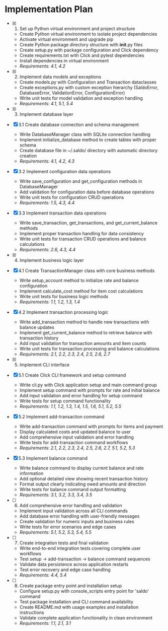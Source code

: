 # Implementation Plan

- [x] 1. Set up Python virtual environment and project structure

  - Create Python virtual environment to isolate project dependencies
  - Activate virtual environment and upgrade pip
  - Create Python package directory structure with **init**.py files
  - Create setup.py with package configuration and Click dependency
  - Create requirements.txt with Click and pytest dependencies
  - Install dependencies in virtual environment
  - _Requirements: 4.1, 4.2_

- [x] 2. Implement data models and exceptions

  - Create models.py with Configuration and Transaction dataclasses
  - Create exceptions.py with custom exception hierarchy (SaldoError, DatabaseError, ValidationError, ConfigurationError)
  - Write unit tests for model validation and exception handling
  - _Requirements: 4.1, 5.1, 5.4_

- [x] 3. Implement database layer
- [x] 3.1 Create database connection and schema management

  - Write DatabaseManager class with SQLite connection handling
  - Implement initialize_database method to create tables with proper schema
  - Create database file in ~/.saldo/ directory with automatic directory creation
  - _Requirements: 4.1, 4.2, 4.3_

- [x] 3.2 Implement configuration data operations

  - Write save_configuration and get_configuration methods in DatabaseManager
  - Add validation for configuration data before database operations
  - Write unit tests for configuration CRUD operations
  - _Requirements: 1.5, 4.3, 4.4_

- [x] 3.3 Implement transaction data operations

  - Write save_transaction, get_transactions, and get_current_balance methods
  - Implement proper transaction handling for data consistency
  - Write unit tests for transaction CRUD operations and balance calculations
  - _Requirements: 2.6, 4.3, 4.4_

- [x] 4. Implement business logic layer
- [x] 4.1 Create TransactionManager class with core business methods

  - Write setup_account method to initialize rate and balance configuration
  - Implement calculate_cost method for item cost calculations
  - Write unit tests for business logic methods
  - _Requirements: 1.1, 1.2, 1.3, 1.4_

- [x] 4.2 Implement transaction processing logic

  - Write add_transaction method to handle new transactions with balance updates
  - Implement get_current_balance method to retrieve balance with transaction history
  - Add input validation for transaction amounts and item counts
  - Write unit tests for transaction processing and balance calculations
  - _Requirements: 2.1, 2.2, 2.3, 2.4, 2.5, 2.6, 2.7_

- [x] 5. Implement CLI interface
- [x] 5.1 Create Click CLI framework and setup command

  - Write cli.py with Click application setup and main command group
  - Implement setup command with prompts for rate and initial balance
  - Add input validation and error handling for setup command
  - Write tests for setup command functionality
  - _Requirements: 1.1, 1.2, 1.3, 1.4, 1.5, 1.6, 5.1, 5.2, 5.5_

- [x] 5.2 Implement add-transaction command

  - Write add-transaction command with prompts for items and payment
  - Display calculated costs and updated balance to user
  - Add comprehensive input validation and error handling
  - Write tests for add-transaction command workflows
  - _Requirements: 2.1, 2.2, 2.3, 2.4, 2.5, 2.6, 2.7, 5.1, 5.2, 5.3_

- [x] 5.3 Implement balance command

  - Write balance command to display current balance and rate information
  - Add optional detailed view showing recent transaction history
  - Format output clearly indicating owed amounts and direction
  - Write tests for balance command output formatting
  - _Requirements: 3.1, 3.2, 3.3, 3.4, 3.5_

- [ ] 6. Add comprehensive error handling and validation

  - Implement input validation across all CLI commands
  - Add database error handling with user-friendly messages
  - Create validation for numeric inputs and business rules
  - Write tests for error scenarios and edge cases
  - _Requirements: 5.1, 5.2, 5.3, 5.4, 5.5_

- [ ] 7. Create integration tests and final validation

  - Write end-to-end integration tests covering complete user workflows
  - Test setup → add-transaction → balance command sequences
  - Validate data persistence across application restarts
  - Test error recovery and edge case handling
  - _Requirements: 4.4, 5.4_

- [ ] 8. Create package entry point and installation setup
  - Configure setup.py with console_scripts entry point for 'saldo' command
  - Test package installation and CLI command availability
  - Create README.md with usage examples and installation instructions
  - Validate complete application functionality in clean environment
  - _Requirements: 1.1, 2.1, 3.1_
